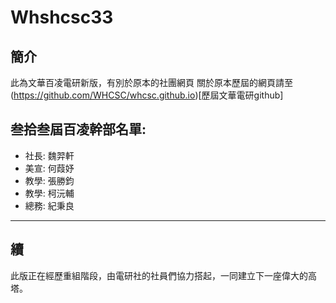 # Whshcsc33
## 簡介
此為文華百凌電研新版，有別於原本的社團網頁
關於原本歷屆的網頁請至 (https://github.com/WHCSC/whcsc.github.io)[歷屆文華電研github]

## 叁拾叁屆百凌幹部名單:
* 社長: 魏羿軒
* 美宣: 何葭妤
* 教學: 張勝鈞
* 教學: 柯沅輔
* 總務: 紀秉良

---
## 續
此版正在經歷重組階段，由電研社的社員們協力搭起，一同建立下一座偉大的高塔。
